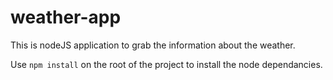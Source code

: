 # weather-app
This is nodeJS application to grab the information about the weather.

Use `npm install` on the root of the project to install the node dependancies.
